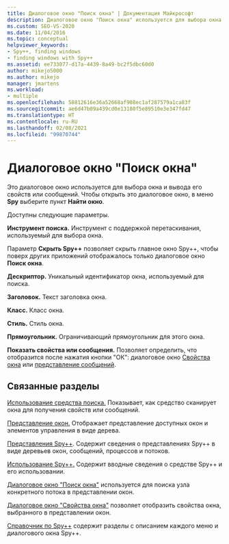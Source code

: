 ```yaml
---
title: Диалоговое окно "Поиск окна" | Документация Майкрософт
description: Диалоговое окно "Поиск окна" используется для выбора окна и вывода его свойств или сообщений.  В этой статье рассказывается о работе с ним.
ms.custom: SEO-VS-2020
ms.date: 11/04/2016
ms.topic: conceptual
helpviewer_keywords:
- Spy++, finding windows
- finding windows with Spy++
ms.assetid: ee733077-d17a-4439-8a49-bc2f5dbc60d0
author: mikejo5000
ms.author: mikejo
manager: jmartens
ms.workload:
- multiple
ms.openlocfilehash: 58812616e36a52668af908ec1af287579a1ca83f
ms.sourcegitcommit: ae6d47b09a439cd0e13180f5e89510e3e347fd47
ms.translationtype: HT
ms.contentlocale: ru-RU
ms.lasthandoff: 02/08/2021
ms.locfileid: "99870744"
---
```

# <a name="find-window-dialog-box"></a>Диалоговое окно "Поиск окна"
Это диалоговое окно используется для выбора окна и вывода его свойств или сообщений. Чтобы открыть это диалоговое окно, в меню **Spy** выберите пункт **Найти окно**.

 Доступны следующие параметры.

 **Инструмент поиска.** Инструмент с поддержкой перетаскивания, используемый для выбора окна.

 Параметр **Скрыть Spy++** позволяет скрыть главное окно Spy++, чтобы поверх других приложений отображалось только диалоговое окно **Поиск окна**.

 **Дескриптор.** Уникальный идентификатор окна, используемый для поиска.

 **Заголовок.** Текст заголовка окна.

 **Класс.** Класс окна.

 **Стиль.** Стиль окна.

 **Прямоугольник.** Ограничивающий прямоугольник для этого окна.

 **Показать свойства или сообщения.** Позволяет определить, что отобразится после нажатия кнопки "ОК": диалоговое окно [Свойства окна](../debugger/window-properties-dialog-box.md) или [представление сообщений](../debugger/messages-view.md).

## <a name="related-sections"></a>Связанные разделы
 [Использование средства поиска.](../debugger/how-to-use-the-finder-tool.md) Показывает, как средство сканирует окна для получения свойств или сообщений.

 [Представление окон.](../debugger/windows-view.md) Отображает представление доступных окон и элементов управления в виде дерева.

 [Представления Spy++](../debugger/spy-increment-views.md). Содержит сведения о представлениях Spy++ в виде деревьев окон, сообщений, процессов и потоков.

 [Использование Spy++.](../debugger/using-spy-increment.md) Содержит вводные сведения о средстве Spy++ и его использовании.

 [Диалоговое окно "Поиск окна"](../debugger/window-search-dialog-box.md) используется для поиска узла конкретного потока в представлении окон.

 [Диалоговое окно "Свойства окна"](../debugger/window-properties-dialog-box.md) позволяет отобразить свойства окна, выбранного в представлении окон.

 [Справочник по Spy++](../debugger/spy-increment-reference.md) содержит разделы с описанием каждого меню и диалогового окна Spy++.